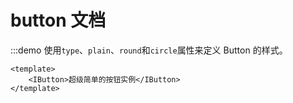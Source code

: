 # button 文档

:::demo 使用`type`、`plain`、`round`和`circle`属性来定义 Button 的样式。

```vue
<template>
	<IButton>超级简单的按钮实例</IButton>
</template>
```
